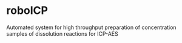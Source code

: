 # roboICP
Automated system for high throughput preparation of concentration samples of dissolution reactions for ICP-AES
